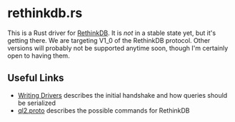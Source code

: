 # rethinkdb.rs

This is a Rust driver for [RethinkDB](https://rethinkdb.com).  It is *not* in a stable state yet, but it's getting there.  We are targeting V1\_0 of the RethinkDB protocol.  Other versions will probably not be supported anytime soon, though I'm certainly open to having them.

## Useful Links

- [Writing Drivers](https://rethinkdb.com/docs/writing-drivers/) describes the initial handshake and how queries should be serialized
- [ql2.proto](https://github.com/jimberlage/rethinkdb.rs/blob/master/ql2.proto) describes the possible commands for RethinkDB
